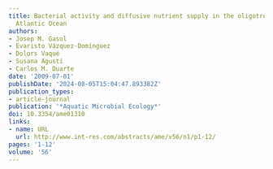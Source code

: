 ```yaml
---
title: Bacterial activity and diffusive nutrient supply in the oligotrophic Central
  Atlantic Ocean
authors:
- Josep M. Gasol
- Evaristo Vázquez-Domínguez
- Dolors Vaqué
- Susana Agustí
- Carlos M. Duarte
date: '2009-07-01'
publishDate: '2024-08-05T15:04:47.893382Z'
publication_types:
- article-journal
publication: '*Aquatic Microbial Ecology*'
doi: 10.3354/ame01310
links:
- name: URL
  url: http://www.int-res.com/abstracts/ame/v56/n1/p1-12/
pages: '1-12'
volume: '56'
---
```

